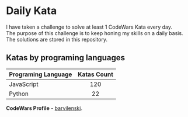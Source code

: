 # Daily Kata

I have taken a challenge to solve at least 1 CodeWars Kata every day.  
The purpose of this challenge is to keep honing my skills on a daily basis.  
The solutions are stored in this repository.

## Katas by programing languages

| Programing Language | Katas Count |
| ------------------- | :---------: |
| JavaScript          |         120 |
| Python              |          22 |


**CodeWars Profile** - [barvilenski](https://www.codewars.com/users/vbarv24).
